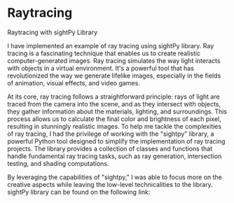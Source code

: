# Raytracing
Raytracing with sightPy Library

I have implemented an example of ray tracing using sightPy library. Ray tracing is a fascinating technique that enables us to create realistic computer-generated images. Ray tracing simulates the way light interacts with objects in a virtual environment. It's a powerful tool that has revolutionized the way we generate lifelike images, especially in the fields of animation, visual effects, and video games.

At its core, ray tracing follows a straightforward principle: rays of light are traced from the camera into the scene, and as they intersect with objects, they gather information about the materials, lighting, and surroundings. This process allows us to calculate the final color and brightness of each pixel, resulting in stunningly realistic images. To help me tackle the complexities of ray tracing, I had the privilege of working with the "sightpy" library, a powerful Python tool designed to simplify the implementation of ray tracing projects. The library provides a collection of classes and functions that handle fundamental ray tracing tasks, such as ray generation, intersection testing, and shading computations.

By leveraging the capabilities of "sightpy," I was able to focus more on the creative aspects while leaving the low-level technicalities to the library. sightPy library can be found on the following link: 
